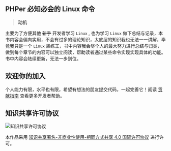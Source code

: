## PHPer 必知必会的 Linux 命令

> __动机__

主要为了方便其他 ~~新手~~ 开发者学习 `Linux` , 也为学习 `Linux` 做下总结与记录，本书内容会偏向实用，不会有过多的理论知识，太底层的知识我也无法一一讲解，毕竟我只是一个 `Linux` 熟练工，书中内容我会尽个人的最大努力进行总结与归类，做到每个章节的内容可以独立阅读，帮助读者通过某些命令实现实现具体的功能。书中内容会陆续更新，无法一步到位。

## 欢迎你的加入

个人能力有限，水平也有限，希望有想法的朋友提交代码，一起完善它！阅读 [贡献指南](CONTRIBUTING.md) 查看更多开发者帮助。

## 知识共享许可协议

![知识共享许可协议](https://i.creativecommons.org/l/by-nc-sa/4.0/88x31.png)  

本作品采用 [知识共享署名-非商业性使用-相同方式共享 4.0 国际许可协议](http://creativecommons.org/licenses/by-nc-sa/4.0/) 进行许可。



